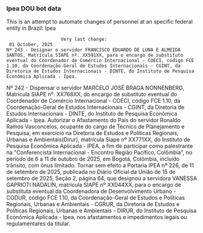  ### Ipea DOU bot data
 This is an attempt to automate changes of personnel at an specific federal entity in Brazil: Ipea
 
                        Very last change: 
 	 01 October, 2025
	Nº 243 - Designar o servidor FRANCISCO EDUARDO DE LUNA E ALMEIDA SANTOS, Matrícula SIAPE nº. XX591XX, para o encargo de substituto eventual do Coordenador de Comércio Internacional - COECI, código FCE 1.10, da Coordenação-Geral de Estudos Internacionais - CGINT, da Diretoria de Estudos Internacionais - DINTE, do Instituto de Pesquisa Econômica Aplicada - Ipea.
Nº 242 - Dispensar o servidor MARCELO JOSÉ BRAGA NONNENBERG, Matrícula SIAPE nº. XX768XX, do encargo de substituto eventual do Coordenador de Comércio Internacional - COECI, código FCE 1.10, da Coordenação-Geral de Estudos Internacionais - CGINT, da Diretoria de Estudos Internacionais - DINTE, do Instituto de Pesquisa Econômica Aplicada - Ipea.
Autorizar o Afastamento do País do servidor Ronaldo Ramos Vasconcelos, ocupante do cargo de Técnico de Planejamento e Pesquisa, em exercício na Diretoria de Estudos e Políticas Regionais, Urbanas e Ambientais(Dirur), matrícula Siape nº XX771XX, do Instituto de Pesquisa Econômica Aplicada - IPEA, a fim de participar como palestrante na "Conferencista Internacional - Encontro Região Pacífico, Colômbia", no período de 6 a 11 de outubro de 2025, em Bogotá, Colômbia, incluído trânsito, com ônus limitado.
Tornar sem efeito a Portaria IPEA nº 226, de 11 de setembro de 2025, publicada no Diário Oficial da União de 15 de setembro de 2025, Seção 2, página 64, que designou a servidora VANESSA GAPRIOTI NADALIN, matrícula SIAPE nº XX044XX, para o encargo de substituta eventual da Coordenadora de Desenvolvimento Urbano - CODUR, código FCE 1.10, da Coordenação-Geral de Estudos e Políticas Regionais, Urbanas e Ambientais - CGRUR, da Diretoria de Estudos e Políticas Regionais, Urbanas e Ambientais - DIRUR, do Instituto de Pesquisa Econômica Aplicada - Ipea, nos afastamentos e impedimentos legais ou regulamentares da titular.
